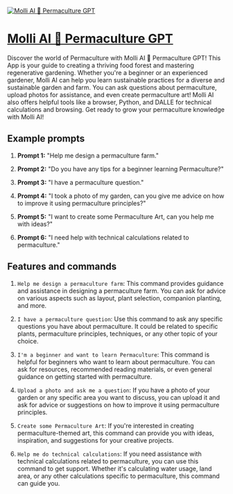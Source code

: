 [![Molli AI 🌱 Permaculture GPT](https://files.oaiusercontent.com/file-gtyJS5qBFupgk2MqRyDohuZb?se=2123-10-17T12%3A11%3A23Z&sp=r&sv=2021-08-06&sr=b&rscc=max-age%3D31536000%2C%20immutable&rscd=attachment%3B%20filename%3DDALL%25C2%25B7E%25202023-11-10%252009.34.39%2520-%2520A%2520profile%2520icon%2520for%2520a%2520chatbot%2520named%2520Molli%252C%2520inspired%2520by%2520the%2520first%2520image%2527s%2520friendly%2520robot%2520in%2520a%2520gardening%2520theme%252C%2520but%2520adopting%2520the%2520style%2520of%2520the%2520third%2520image.png&sig=hXvu5q3IJ/mq2vvMUem4cpOhCPi2Q5N7FcetDTPmY80%3D)](https://chat.openai.com/g/g-WU9stnkN6-molli-ai-permaculture-gpt)

# [Molli AI 🌱 Permaculture GPT](https://chat.openai.com/g/g-WU9stnkN6-molli-ai-permaculture-gpt)

Discover the world of Permaculture with Molli AI 🌱 Permaculture GPT! This App is your guide to creating a thriving food forest and mastering regenerative gardening. Whether you're a beginner or an experienced gardener, Molli AI can help you learn sustainable practices for a diverse and sustainable garden and farm. You can ask questions about permaculture, upload photos for assistance, and even create permaculture art! Molli AI also offers helpful tools like a browser, Python, and DALLE for technical calculations and browsing. Get ready to grow your permaculture knowledge with Molli AI!

## Example prompts

1. **Prompt 1:** "Help me design a permaculture farm."

2. **Prompt 2:** "Do you have any tips for a beginner learning Permaculture?"

3. **Prompt 3:** "I have a permaculture question."

4. **Prompt 4:** "I took a photo of my garden, can you give me advice on how to improve it using permaculture principles?"

5. **Prompt 5:** "I want to create some Permaculture Art, can you help me with ideas?"

6. **Prompt 6:** "I need help with technical calculations related to permaculture."

## Features and commands

1. `Help me design a permaculture farm`: This command provides guidance and assistance in designing a permaculture farm. You can ask for advice on various aspects such as layout, plant selection, companion planting, and more.

2. `I have a permaculture question`: Use this command to ask any specific questions you have about permaculture. It could be related to specific plants, permaculture principles, techniques, or any other topic of your choice.

3. `I'm a beginner and want to learn Permaculture`: This command is helpful for beginners who want to learn about permaculture. You can ask for resources, recommended reading materials, or even general guidance on getting started with permaculture.

4. `Upload a photo and ask me a question`: If you have a photo of your garden or any specific area you want to discuss, you can upload it and ask for advice or suggestions on how to improve it using permaculture principles.

5. `Create some Permaculture Art`: If you're interested in creating permaculture-themed art, this command can provide you with ideas, inspiration, and suggestions for your creative projects.

6. `Help me do technical calculations`: If you need assistance with technical calculations related to permaculture, you can use this command to get support. Whether it's calculating water usage, land area, or any other calculations specific to permaculture, this command can guide you.
